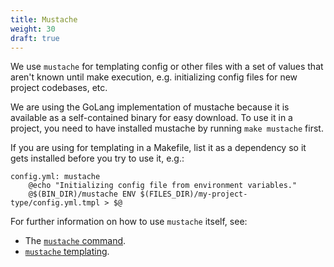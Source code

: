 ```yaml
---
title: Mustache
weight: 30
draft: true
---
```


We use `mustache` for templating config or other files with a set of values
that aren't known until make execution, e.g. initializing config files for new
project codebases, etc.

We are using the GoLang implementation of mustache because it is available as a
self-contained binary for easy download.  To use it in a project, you need to have installed
mustache by running `make mustache` first. 

If you are using for templating in a Makefile, list it as a dependency so it gets installed before you try to use it, e.g.:

```
config.yml: mustache
	@echo "Initializing config file from environment variables."
	@$(BIN_DIR)/mustache ENV $(FILES_DIR)/my-project-type/config.yml.tmpl > $@
```

For further information on how to use `mustache` itself, see:

  * The [`mustache` command](http://mustache.github.io/mustache.1.html).
  * [`mustache` templating](http://mustache.github.io/mustache.5.html).


